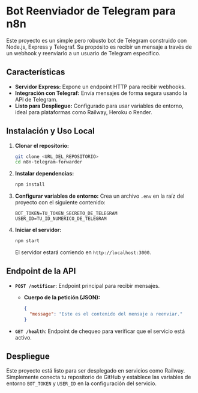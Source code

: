 # Bot Reenviador de Telegram para n8n

Este proyecto es un simple pero robusto bot de Telegram construido con Node.js, Express y Telegraf. Su propósito es recibir un mensaje a través de un webhook y reenviarlo a un usuario de Telegram específico.

## Características

- **Servidor Express:** Expone un endpoint HTTP para recibir webhooks.
- **Integración con Telegraf:** Envía mensajes de forma segura usando la API de Telegram.
- **Listo para Despliegue:** Configurado para usar variables de entorno, ideal para plataformas como Railway, Heroku o Render.

## Instalación y Uso Local

1. **Clonar el repositorio:**
   ```bash
   git clone <URL_DEL_REPOSITORIO>
   cd n8n-telegram-forwarder
   ```

2. **Instalar dependencias:**
   ```bash
   npm install
   ```

3. **Configurar variables de entorno:**
   Crea un archivo `.env` en la raíz del proyecto con el siguiente contenido:
   ```
   BOT_TOKEN=TU_TOKEN_SECRETO_DE_TELEGRAM
   USER_ID=TU_ID_NUMERICO_DE_TELEGRAM
   ```

4. **Iniciar el servidor:**
   ```bash
   npm start
   ```
   El servidor estará corriendo en `http://localhost:3000`.

## Endpoint de la API

- **`POST /notificar`**: Endpoint principal para recibir mensajes.
  - **Cuerpo de la petición (JSON):**
    ```json
    {
      "message": "Este es el contenido del mensaje a reenviar."
    }
    ```

- **`GET /health`**: Endpoint de chequeo para verificar que el servicio está activo.

## Despliegue

Este proyecto está listo para ser desplegado en servicios como Railway. Simplemente conecta tu repositorio de GitHub y establece las variables de entorno `BOT_TOKEN` y `USER_ID` en la configuración del servicio. 